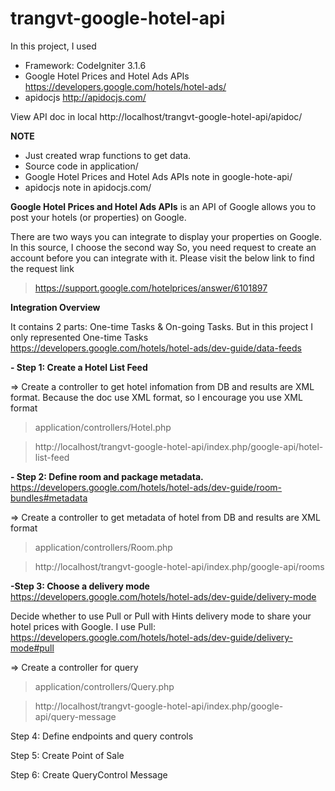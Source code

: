 # trangvt-google-hotel-api

In this project, I used
- Framework: CodeIgniter 3.1.6
- Google Hotel Prices and Hotel Ads APIs
https://developers.google.com/hotels/hotel-ads/
- apidocjs
http://apidocjs.com/

View API doc in local
http://localhost/trangvt-google-hotel-api/apidoc/

**NOTE**
- Just created wrap functions to get data.
- Source code in application/
- Google Hotel Prices and Hotel Ads APIs note in google-hote-api/
- apidocjs note in apidocjs.com/

**Google Hotel Prices and Hotel Ads APIs** is an API of Google allows you to post your hotels (or properties) on Google. 

There are two ways you can integrate to display your properties on Google. In this source, I choose the second way
So, you need request to create an account before you can integrate with it. Please visit the below link to find the request link

> https://support.google.com/hotelprices/answer/6101897

**Integration Overview**

It contains 2 parts: One-time Tasks & On-going Tasks.
But in this project I only represented One-time Tasks
https://developers.google.com/hotels/hotel-ads/dev-guide/data-feeds

**- Step 1: Create a Hotel List Feed**

=> Create a controller to get hotel infomation from DB and results are XML format. Because the doc use XML format, so I encourage you use XML format

> application/controllers/Hotel.php

> http://localhost/trangvt-google-hotel-api/index.php/google-api/hotel-list-feed

**- Step 2: Define room and package metadata.**
https://developers.google.com/hotels/hotel-ads/dev-guide/room-bundles#metadata

=> Create a controller to get metadata of hotel from DB and results are XML format

> application/controllers/Room.php

> http://localhost/trangvt-google-hotel-api/index.php/google-api/rooms

**-Step 3: Choose a delivery mode**
https://developers.google.com/hotels/hotel-ads/dev-guide/delivery-mode

Decide whether to use Pull or Pull with Hints delivery mode to share your hotel prices with Google.
I use Pull: https://developers.google.com/hotels/hotel-ads/dev-guide/delivery-mode#pull

=> Create a controller for query

> application/controllers/Query.php

> http://localhost/trangvt-google-hotel-api/index.php/google-api/query-message

Step 4: Define endpoints and query controls

Step 5: Create Point of Sale

Step 6: Create QueryControl Message
